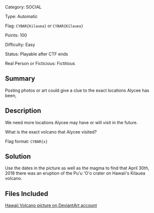 Category: SOCIAL

Type: Automatic

Flag: `CYBAR{Kilauea}` or `CYBAR{Kīlauea}`

Points: 100

Difficulty: Easy

Status: Playable after CTF ends

Real Person or Ficticious: Fictitious

## Summary
Posting photos or art could give a clue to the exact locations Alycee has been,

## Description
We need more locations Alycee may have or will visit in the future.

What is the exact volcano that Alycee visited?

Flag format: `CYBAR{x}`

## Solution
Use the dates in the picture as well as the magma to find that April 30th, 2018 there was an eruption of the Pu'u 'O'o crater on Hawaii's Kilauea volcano.

## Files Included
[Hawaii Volcano picture on DeviantArt account](../Files/contact_tracing_2.jpg)
